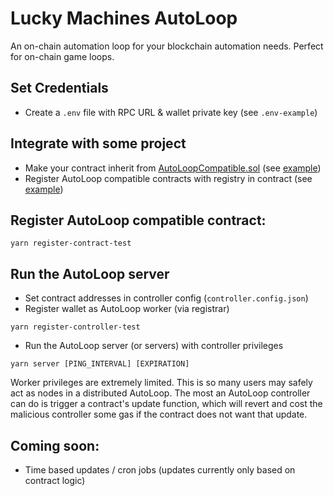# Lucky Machines AutoLoop

An on-chain automation loop for your blockchain automation needs. Perfect for on-chain game loops.

## Set Credentials

- Create a `.env` file with RPC URL & wallet private key (see `.env-example`)

## Integrate with some project

- Make your contract inherit from [AutoLoopCompatible.sol](https://github.com/LuckyMachines/autoloop/blob/main/contracts/AutoLoopCompatible.sol) (see [example](https://github.com/LuckyMachines/autoloop/blob/main/contracts/sample/NumberGoUp.sol))
- Register AutoLoop compatible contracts with registry in contract (see [example](https://github.com/LuckyMachines/autoloop/blob/main/contracts/sample/NumberGoUp.sol))

## Register AutoLoop compatible contract:

```shell
yarn register-contract-test
```

## Run the AutoLoop server

- Set contract addresses in controller config (`controller.config.json`)
- Register wallet as AutoLoop worker (via registrar)

```shell
yarn register-controller-test
```

- Run the AutoLoop server (or servers) with controller privileges

```shell
yarn server [PING_INTERVAL] [EXPIRATION]
```

Worker privileges are extremely limited. This is so many users may safely act as nodes in a distributed AutoLoop. The most an AutoLoop controller can do is trigger a contract's update function, which will revert and cost the malicious controller some gas if the contract does not want that update.

## Coming soon:

- Time based updates / cron jobs (updates currently only based on contract logic)
